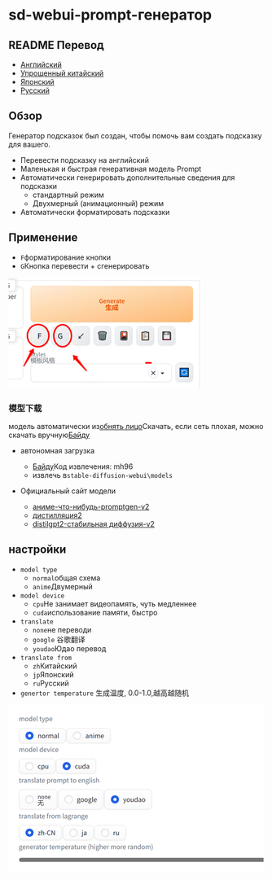 # sd-webui-prompt-генератор

## README Перевод

-   [Английский](README.en.md)
-   [Упрощенный китайский](README.md)
-   [Японский](README.ja.md)
-   [Русский](README.ru.md)

## Обзор

Генератор подсказок был создан, чтобы помочь вам создать подсказку для вашего.

-   Перевести подсказку на английский
-   Маленькая и быстрая генеративная модель Prompt
-   Автоматически генерировать дополнительные сведения для подсказки
    -   стандартный режим
    -   Двухмерный (анимационный) режим
-   Автоматически форматировать подсказки

## Применение

-   `F`форматирование кнопки
-   `G`Кнопка перевести + сгенерировать

![ui.png](./docs/ui.png)

### 模型下载

модель автоматически из[обнять лицо](https://huggingface.co/)Скачать, если сеть плохая, можно скачать вручную[Байду](https://pan.baidu.com/s/1RRo30reGmhRzFlGrZG74tg?pwd=mh96)

-   автономная загрузка
    -   [Байду](https://pan.baidu.com/s/1RRo30reGmhRzFlGrZG74tg?pwd=mh96)Код извлечения: mh96
    -   извлечь в`stable-diffusion-webui\models`

-   Официальный сайт модели
    -   [аниме-что-нибудь-promptgen-v2](https://huggingface.co/FredZhang7/anime-anything-promptgen-v2)
    -   [дистилляция2](https://huggingface.co/distilgpt2)
    -   [distilgpt2-стабильная диффузия-v2](https://huggingface.co/FredZhang7/distilgpt2-stable-diffusion-v2)

## настройки

-   `model type`
    -   `normal`общая схема
    -   `anime`Двумерный
-   `model device`
    -   `cpu`Не занимает видеопамять, чуть медленнее
    -   `cuda`использование памяти, быстро
-   `translate `
    -   `none`не переводи
    -   `google` 谷歌翻译
    -   `youdao`Юдао перевод
-   `translate from`
    -   `zh`Китайский
    -   `jp`Японский
    -   `ru`Русский
-   `genertor temperature` 生成温度, 0.0-1.0,越高越随机

![img.png](./docs/setting.png)

